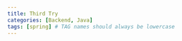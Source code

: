 ```yaml
---
title: Third Try
categories: [Backend, Java]
tags: [spring] # TAG names should always be lowercase
---
```

